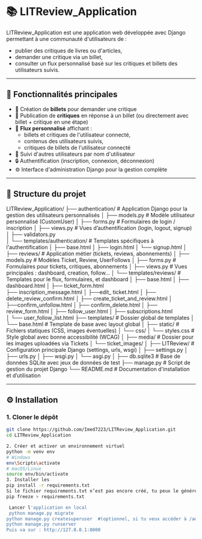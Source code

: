 # 📚 LITReview_Application

LITReview_Application est une application web développée avec Django permettant à une communauté d'utilisateurs de :
- publier des critiques de livres ou d'articles,
- demander une critique via un billet,
- consulter un flux personnalisé basé sur les critiques et billets des utilisateurs suivis.

---

## 🚀 Fonctionnalités principales

- 📝 Création de **billets** pour demander une critique
- 💬 Publication de **critiques** en réponse à un billet (ou directement avec billet + critique en une étape)
- 📢 **Flux personnalisé** affichant :
  - billets et critiques de l'utilisateur connecté,
  - contenus des utilisateurs suivis,
  - critiques de billets de l'utilisateur connecté
- 🤝 Suivi d'autres utilisateurs par nom d'utilisateur
- 🔒 Authentification (inscription, connexion, déconnexion)
- ⚙️ Interface d'administration Django pour la gestion complète

---
## 🧱 Structure du projet

LITReview_Application/
├── authentication/              # Application Django pour la gestion des utilisateurs personnalisés
│   ├── models.py                # Modèle utilisateur personnalisé (CustomUser)
│   ├── forms.py                 # Formulaires de login / inscription
│   ├── views.py                 # Vues d’authentification (login, logout, signup)
│   ├── validators.py                  
│   └── templates/authentication/  # Templates spécifiques à l'authentification
│       ├── base.html
│       ├── login.html
│       └── signup.html
│
├── reviews/                    # Application métier (tickets, reviews, abonnements)
│   ├── models.py               # Modèles Ticket, Review, UserFollows
│   ├── forms.py                # Formulaires pour tickets, critiques, abonnements
│   ├── views.py                # Vues principales : dashboard, creation, follow...
│   └── templates/reviews/      # Templates pour le flux, formulaires, et dashboard
│       ├── base.html
│       ├── dashboard.html
│       ├── ticket_form.html       
        ├── inscription_message.html
│       ├──edit_ ticket.html
│       ├── delete_review_confirm.html
│       ├── create_ticket_and_review.html
│       ├──confirm_unfollow.html
│       ├── confirm_delete.html
│       ├── review_form.html
│       ├── follow_user.html
│       ├── subscriptions.html       
│       └── user_follow_list.html
├── templates/                  # Dossier global de templates
│   └── base.html               # Template de base avec layout global
│
├── static/                     # Fichiers statiques (CSS, images éventuelles)
│   └── css/
│       └── styles.css          # Style global avec bonne accessibilité (WCAG)
│
├── media/                      # Dossier pour les images uploadées via Tickets
│   └── ticket_images/
│
├── LITReview/                    # Configuration principale Django (settings, urls, wsgi)
│   ├── settings.py
│   ├── urls.py
│   ├── wsgi.py
│   └── asgi.py
│
├── db.sqlite3                  # Base de données SQLite avec jeux de données de test
├── manage.py                   # Script de gestion du projet Django
└── README.md                   # Documentation d'installation et d’utilisation



---

## ⚙️ Installation

### 1. Cloner le dépôt

```bash
git clone https://github.com/Imed7223/LITReview_Application.git
cd LITReview_Application

2. Créer et activer un environnement virtuel
python -m venv env
# Windows
env\Scripts\activate
# macOS/Linux
source env/bin/activate
3. Installer les 
pip install -r requirements.txt
Si le fichier requirements.txt n’est pas encore créé, tu peux le générer avec :
pip freeze > requirements.txt

 Lancer l'application en local
 python manage.py migrate
python manage.py createsuperuser  #(optionnel, si tu veux accéder à /admin)
python manage.py runserver
Puis va sur : http://127.0.0.1:8000

